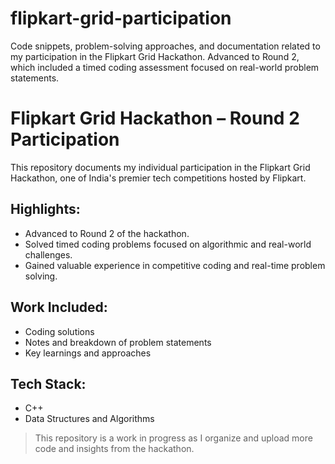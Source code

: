 # flipkart-grid-participation
Code snippets, problem-solving approaches, and documentation related to my participation in the Flipkart Grid Hackathon. Advanced to Round 2, which included a timed coding assessment focused on real-world problem statements.

# Flipkart Grid Hackathon – Round 2 Participation

This repository documents my individual participation in the Flipkart Grid Hackathon, one of India's premier tech competitions hosted by Flipkart.

## Highlights:
- Advanced to Round 2 of the hackathon.
- Solved timed coding problems focused on algorithmic and real-world challenges.
- Gained valuable experience in competitive coding and real-time problem solving.

## Work Included:
- Coding solutions
- Notes and breakdown of problem statements
- Key learnings and approaches

## Tech Stack:
- C++ 
- Data Structures and Algorithms

> This repository is a work in progress as I organize and upload more code and insights from the hackathon.

